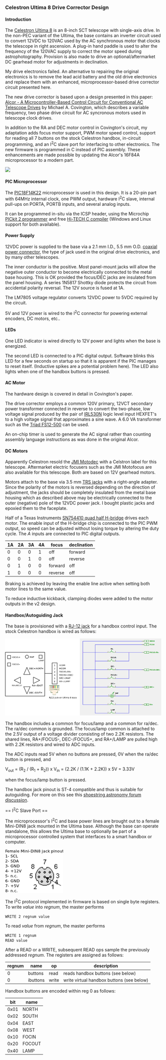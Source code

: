 ### Celestron Ultima 8 Drive Corrector Design

#### Introduction

The [Celestron Ultima 8](http://www.telescopebluebook.com/sct/celestron.htm)
is an 8-inch SCT telescope with single-axis drive. In the non-PEC variant
of the Ultima, the base contains an inverter circuit used to convert 12VDC
to 120VAC used by the AC synchronous motor that clocks the telescope in
right ascension. A plug-in hand paddle is used to alter the frequency of
the 120VAC supply to correct the motor speed during astrophotography.
Provision is also made to drive an optional/aftermarket DC gearhead motor
for adjustments in declination.

My drive electronics failed.   An alternative to repairing the original
electronics is to remove the lead acid battery and the old drive electronics
and replace them with an enhanced, microprocessor-based drive corrector
circuit presented here.

The new drive corrector is based upon a design presented in this paper:
[Alcor - A Microcontroller-Based Control Circuit for Conventional AC Telescope Drives](http://www.ai.uga.edu/mc/alcor/alcor.pdf)
by Michael A. Covington, which describes a variable frequency, two phase
drive circuit for AC syncronous motors used in telescope clock drives.

In addition to the RA and DEC motor control in Covington's circuit,
my adaptation adds focus motor support, PWM motor speed control,
support for reading all 7 buttons on the stock Celestron handbox,
in-circuit programming, and an I<sup>2</sup>C slave port for interfacing to
other electronics.  The new firmware is programmed in C instead of PIC
assembly. These enhancements are made possible by updating the Alcor's
16F84A microprocessor to a modern part.

![](http://wiki.ultima8drivecorrector.googlecode.com/git/images/v2.png)

#### PIC Microprocessor

The 
[PIC18F14K22](http://www.microchip.com/wwwproducts/Devices.aspx?dDocName=en538160) microprocessor is used in this design.
It is a 20-pin part with 64MHz internal clock, one PWM output,
hardware I<sup>2</sup>C slave, internal pull-ups on PORTA, PORTB inputs,
and several analog inputs.

It can be programmed in-situ via the ICSP header, using the
Microchip [PICkit 2 programmer](http://www.microchipdirect.com/productsearch.aspx?Keywords=pg164120) and free [Hi-TECH C compiler](http://www.htsoft.com/)
(Windows and Linux support for both available).

#### Power Supply

12VDC power is supplied to the base via a 2.1 mm I.D., 5.5 mm O.D.
[coaxial power connector](http://en.wikipedia.org/wiki/Coaxial_DC_Power_Connectors), the type of jack used in the original drive electronics, and by many
other telescopes.

The inner conductor is the positive.  Most panel-mount jacks will allow the
negative outer conductor to become electrically connected to the metal base
housing.  This is OK provided the focus/DEC jacks are insulated from the
panel housing. A series 1N5817 Shottky diode protects the circuit from
accidental polarity reversal.  The 12V source is fused at 1A.

The LM7805 voltage regulator converts 12VDC power to 5VDC required by
the circuit.

5V and 12V power is wired to the I<sup>2</sup>C connector for powering external
encoders, DC motors, etc..

#### LEDs

One LED indicator is wired directly to 12V power and lights when the
base is energized.

The second LED is connected to a PIC digital output.
Software blinks this LED for a few seconds on startup so that it is
apparent if the PIC manages to reset itself.  (Inductive spikes are
a potential problem here).  The LED also lights when one of the handbox
buttons is pressed.

#### AC Motor

The hardware design is covered in detail in Covington's paper.

The drive corrector employs a common 120V primary, 12VCT secondary power
transformer connected in reverse to convert the two-phase, low voltage
signal produced by the pair of
[IRL530N](http://www.irf.com/product-info/datasheets/data/irl530n.pdf)
logic level input HEXFET's to a high voltage signal that approximates a
sine wave.  A 6.0 VA transformer such as the
[Triad FS12-500](http://www.netsuite.com/core/media/media.nl?id=2256&c=ACCT126831&h=993caf6ef1288106eda6&_xt=.pdf) can be used.

An on-chip timer is used to generate the AC signal rather
than counting assembly language instructions as was done in the original Alcor.

#### DC Motors

Apparently Celestron resold the
[JMI Motodec](http://www.jimsmobile.com/buy_motodec.htm) with a Celstron
label for this telescope.  Aftermarket electric focusers such as the JMI
Motofocus are also available for this telescope.  Both are based on 12V
gearhead motors.

Motors attach to the base via 3.5 mm
[TRS jacks](http://en.wikipedia.org/wiki/TRS_connector)
with a right-angle adapter.  Since the polarity of the motors
is reversed depending on the direction of adjustment, the jacks should be
completely insulated from the metal base housing which as described above
may be electrically connected to the outer (negative) pole of the 12VDC
power jack.  I bought plastic jacks and epoxied them to the faceplate.

Half of a Texas Instruments
[SN754410 quad half H-bridge](http://www.ti.com/lit/ds/symlink/sn754410.pdf)
drives each motor.  The enable input of the H-bridge chip is connected to
the PIC PWM output, so speed can be adjusted without losing torque by
altering the duty cycle.  The _A_ inputs are connected to PIC digital outputs.

| 1A | 2A | 3A | 4A | focus    | declination |
|----|----|----|----|----------|-------------|
| 0  | 0  | 0  | 1  | off      | forward     |
| 0  | 0  | 1  | 0  | off      | reverse     |
| 0  | 1  | 0  | 0  | forward  | off         |
| 1  | 0  | 0  | 0  | reverse  | off         |

Braking is achieved by leaving the enable
line active when setting both motor lines to the same value.

To reduce inductive kickback, clamping diodes were added to the motor
outputs in the v2 design.

#### Handbox/Autoguiding Jack

The base is provisioned with a
[RJ-12 jack](http://en.wikipedia.org/wiki/Registered_jack)
for a handbox control input.  The stock Celestron handbox is wired as follows:

![](https://github.com/garlick/ultima8/blob/master/base/images/handbox.png)

The handbox includes a common for focus/lamp and a common for ra/dec.
The ra/dec common is grounded.
The focus/lamp common is attached to the 2.5V output of a voltage divider
consisting of two 2.2K resistors.
The shared lines, RA+/FOCUS-, DEC-/FOCUS+, and RA+/LAMP are pulled high
with 2.2K resistors and wired to ADC inputs.

The ADC inputs read 5V when no buttons are pressed,
0V when the ra/dec button is pressed, and

V<sub>out</sub> = (R<sub>2</sub> / (R<sub>1</sub> + R<sub>2</sub>)) x V<sub>in</sub> = (2.2K / (1.1K + 2.2K)) x 5V = 3.33V

when the focus/lamp button is pressed.

The handbox jack pinout is ST-4 compatible and thus is suitable for
autoguiding.  For more on this see this
[shoestring astronomy forum discussion](http://forum.shoestringastronomy.com/viewtopic.php?f=3&t=288).

== I<sup>2</sup>C Slave Port ==

The microprocessor's I<sup>2</sup>C and base power lines are brought out to
a female Mini-DIN8 jack mounted in the Ultima base.  Although the base can
operate standalone, this allows the Ultima base to optionally
be part of a microprocessor controlled system that interfaces to a
smart handbox or computer.

![](https://github.com/garlick/ultima8/blob/master/base/images/i2c.png)

The I<sup>2</sup>C protocol implemented in firmware is based on single
byte registers.  To write _value_ into _regnum_, the master performs
```
WRITE 2 regnum value
```

To read _value_ from _regnum_, the master performs
```
WRITE 1 regnum
READ value
```

After a READ or a WRITE, subsequent READ ops sample the previously
addressed _regnum_.  The registers are assigned as follows:

| regnum | name     | op    | description |
|--------|----------|-------|-------------|
| 0      | buttons  | read  | reads handbox buttons (see below) |
| 0      | ibuttons | write | write virtual handbox buttons (see below) |

Handbox buttons are encoded within reg 0 as follows:

| bit  | name  |
|------|-------|
| 0x01 | NORTH |
| 0x02 | SOUTH |
| 0x04 | EAST  |
| 0x08 | WEST  |
| 0x10 | FOCIN |
| 0x20 | FOCOUT|
| 0x40 | LAMP  |
